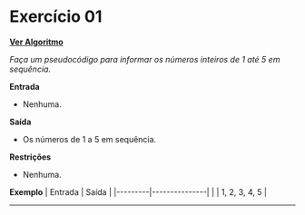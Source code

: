 # Exercício 01
[**Ver Algoritmo**](Algoritmo01.md)

*Faça um pseudocódigo para informar os números inteiros de 1 até 5 em
sequência.*

**Entrada**

- Nenhuma.

**Saída**

- Os números de 1 a 5 em sequência.

**Restrições**

- Nenhuma.

**Exemplo**
| Entrada | Saída         |
|---------|---------------|
|         | 1, 2, 3, 4, 5 |

---
